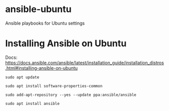 # ansible-ubuntu
Ansible playbooks for Ubuntu settings


# Installing Ansible on Ubuntu
Docs: https://docs.ansible.com/ansible/latest/installation_guide/installation_distros.html#installing-ansible-on-ubuntu

```
sudo apt update

sudo apt install software-properties-common

sudo add-apt-repository --yes --update ppa:ansible/ansible

sudo apt install ansible
```
